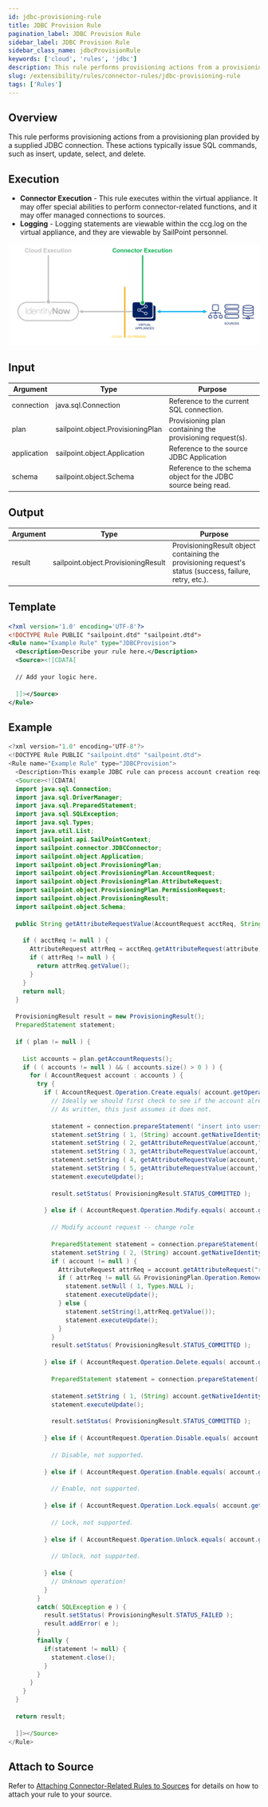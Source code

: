 ```yaml
---
id: jdbc-provisioning-rule
title: JDBC Provision Rule
pagination_label: JDBC Provision Rule
sidebar_label: JDBC Provision Rule
sidebar_class_name: jdbcProvisionRule
keywords: ['cloud', 'rules', 'jdbc']
description: This rule performs provisioning actions from a provisioning plan provided by a supplied JDBC connection. These actions typically issue SQL commands, such as insert, update, select, and delete.
slug: /extensibility/rules/connector-rules/jdbc-provisioning-rule
tags: ['Rules']
---
```


## Overview

This rule performs provisioning actions from a provisioning plan provided by a supplied JDBC connection. These actions typically issue SQL commands, such as insert, update, select, and delete.

## Execution

- **Connector Execution** - This rule executes within the virtual appliance. It may offer special abilities to perform connector-related functions, and it may offer managed connections to sources.
- **Logging** - Logging statements are viewable within the ccg.log on the virtual appliance, and they are viewable by SailPoint personnel.

![Rule Execution](../img/connector_execution.png)

## Input

| Argument | Type | Purpose |
| --- | --- | --- |
| connection | java.sql.Connection | Reference to the current SQL connection. |
| plan | sailpoint.object.ProvisioningPlan | Provisioning plan containing the provisioning request(s). |
| application | sailpoint.object.Application | Reference to the source JDBC Application |
| schema | sailpoint.object.Schema | Reference to the schema object for the JDBC source being read. |

## Output

| Argument | Type | Purpose |
| --- | --- | --- |
| result | sailpoint.object.ProvisioningResult | ProvisioningResult object containing the provisioning request's status (success, failure, retry, etc.). |

## Template

```xml
<?xml version='1.0' encoding='UTF-8'?>
<!DOCTYPE Rule PUBLIC "sailpoint.dtd" "sailpoint.dtd">
<Rule name="Example Rule" type="JDBCProvision">
  <Description>Describe your rule here.</Description>
  <Source><![CDATA[

  // Add your logic here.

  ]]></Source>
</Rule>
```

## Example

```java
<?xml version='1.0' encoding='UTF-8'?>
<!DOCTYPE Rule PUBLIC "sailpoint.dtd" "sailpoint.dtd">
<Rule name="Example Rule" type="JDBCProvision">
  <Description>This example JDBC rule can process account creation requests, deletion requests, and modification requests that pertain to the “role” attribute. It logs debug messages if other account request types are submitted.</Description>
  <Source><![CDATA[
  import java.sql.Connection;
  import java.sql.DriverManager;
  import java.sql.PreparedStatement;
  import java.sql.SQLException;
  import java.sql.Types;
  import java.util.List;
  import sailpoint.api.SailPointContext;
  import sailpoint.connector.JDBCConnector;
  import sailpoint.object.Application;
  import sailpoint.object.ProvisioningPlan;
  import sailpoint.object.ProvisioningPlan.AccountRequest;
  import sailpoint.object.ProvisioningPlan.AttributeRequest;
  import sailpoint.object.ProvisioningPlan.PermissionRequest;
  import sailpoint.object.ProvisioningResult;
  import sailpoint.object.Schema;

  public String getAttributeRequestValue(AccountRequest acctReq, String attribute) {

    if ( acctReq != null ) {
      AttributeRequest attrReq = acctReq.getAttributeRequest(attribute);
      if ( attrReq != null ) {
        return attrReq.getValue();
      }
    }
    return null;
  }

  ProvisioningResult result = new ProvisioningResult();
  PreparedStatement statement;

  if ( plan != null ) {

    List accounts = plan.getAccountRequests();
    if ( ( accounts != null ) && ( accounts.size() > 0 ) ) {
      for ( AccountRequest account : accounts ) {
        try {
          if ( AccountRequest.Operation.Create.equals( account.getOperation() ) ) {
            // Ideally we should first check to see if the account already exists.
            // As written, this just assumes it does not.

            statement = connection.prepareStatement( "insert into users (login,first,last,role,status) values (?,?,?,?,?)" );
            statement.setString ( 1, (String) account.getNativeIdentity() );
            statement.setString ( 2, getAttributeRequestValue(account,"first") );
            statement.setString ( 3, getAttributeRequestValue(account,"last") );
            statement.setString ( 4, getAttributeRequestValue(account,"role") );
            statement.setString ( 5, getAttributeRequestValue(account,"status") );
            statement.executeUpdate();

            result.setStatus( ProvisioningResult.STATUS_COMMITTED );

          } else if ( AccountRequest.Operation.Modify.equals( account.getOperation() ) ) {

            // Modify account request -- change role

            PreparedStatement statement = connection.prepareStatement( "update users set role = ? where login = ?" );
            statement.setString ( 2, (String) account.getNativeIdentity() );
            if ( account != null ) {
              AttributeRequest attrReq = account.getAttributeRequest("role");
              if ( attrReq != null && ProvisioningPlan.Operation.Remove.equals(attrReq.getOperation()) ) {
                statement.setNull ( 1, Types.NULL );
                statement.executeUpdate();
              } else {
                statement.setString(1,attrReq.getValue());
                statement.executeUpdate();
              }
            }
            result.setStatus( ProvisioningResult.STATUS_COMMITTED );

          } else if ( AccountRequest.Operation.Delete.equals( account.getOperation() ) ) {

            PreparedStatement statement = connection.prepareStatement( (String) application.getAttributeValue( "account.deleteSQL" ) );

            statement.setString ( 1, (String) account.getNativeIdentity() );
            statement.executeUpdate();

            result.setStatus( ProvisioningResult.STATUS_COMMITTED );

          } else if ( AccountRequest.Operation.Disable.equals( account.getOperation() ) ) {

            // Disable, not supported.

          } else if ( AccountRequest.Operation.Enable.equals( account.getOperation() ) ) {

            // Enable, not supported.

          } else if ( AccountRequest.Operation.Lock.equals( account.getOperation() ) ) {

            // Lock, not supported.

          } else if ( AccountRequest.Operation.Unlock.equals( account.getOperation() ) ) {

            // Unlock, not supported.

          } else {
            // Unknown operation!
          }
        }
        catch( SQLException e ) {
          result.setStatus( ProvisioningResult.STATUS_FAILED );
          result.addError( e );
        }
        finally {
          if(statement != null) {
            statement.close();
          }
        }
      }
    }
  }

  return result;

  ]]></Source>
</Rule>
```

## Attach to Source

Refer to [Attaching Connector-Related Rules to Sources](./index.md#jdbcprovision-rule) for details on how to attach your rule to your source.
